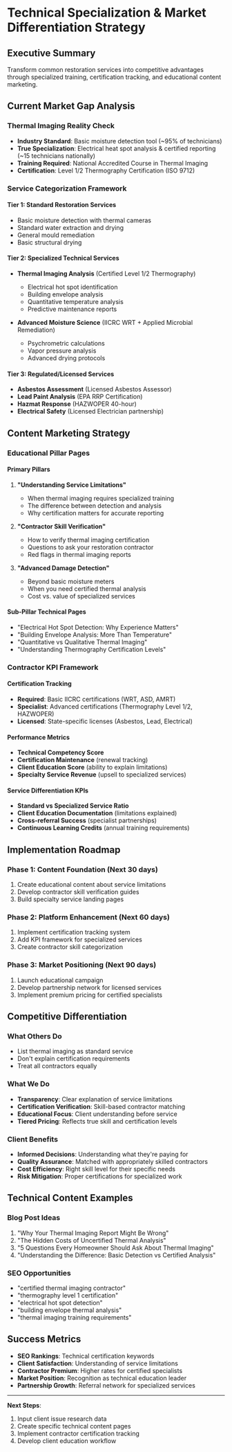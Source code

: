 # Technical Specialization & Market Differentiation Strategy

## Executive Summary
Transform common restoration services into competitive advantages through specialized training, certification tracking, and educational content marketing.

## Current Market Gap Analysis

### Thermal Imaging Reality Check
- **Industry Standard**: Basic moisture detection tool (~95% of technicians)  
- **True Specialization**: Electrical heat spot analysis & certified reporting (~15 technicians nationally)
- **Training Required**: National Accredited Course in Thermal Imaging
- **Certification**: Level 1/2 Thermography Certification (ISO 9712)

### Service Categorization Framework

#### Tier 1: Standard Restoration Services
- Basic moisture detection with thermal cameras
- Standard water extraction and drying
- General mould remediation
- Basic structural drying

#### Tier 2: Specialized Technical Services  
- **Thermal Imaging Analysis** (Certified Level 1/2 Thermography)
  - Electrical hot spot identification
  - Building envelope analysis
  - Quantitative temperature analysis
  - Predictive maintenance reports

- **Advanced Moisture Science** (IICRC WRT + Applied Microbial Remediation)
  - Psychrometric calculations
  - Vapor pressure analysis  
  - Advanced drying protocols

#### Tier 3: Regulated/Licensed Services
- **Asbestos Assessment** (Licensed Asbestos Assessor)
- **Lead Paint Analysis** (EPA RRP Certification)
- **Hazmat Response** (HAZWOPER 40-hour)
- **Electrical Safety** (Licensed Electrician partnership)

## Content Marketing Strategy

### Educational Pillar Pages

#### Primary Pillars
1. **"Understanding Service Limitations"**
   - When thermal imaging requires specialized training
   - The difference between detection and analysis
   - Why certification matters for accurate reporting

2. **"Contractor Skill Verification"** 
   - How to verify thermal imaging certification
   - Questions to ask your restoration contractor
   - Red flags in thermal imaging reports

3. **"Advanced Damage Detection"**
   - Beyond basic moisture meters
   - When you need certified thermal analysis
   - Cost vs. value of specialized services

#### Sub-Pillar Technical Pages
- "Electrical Hot Spot Detection: Why Experience Matters"
- "Building Envelope Analysis: More Than Temperature"
- "Quantitative vs Qualitative Thermal Imaging"
- "Understanding Thermography Certification Levels"

### Contractor KPI Framework

#### Certification Tracking
- **Required**: Basic IICRC certifications (WRT, ASD, AMRT)
- **Specialist**: Advanced certifications (Thermography Level 1/2, HAZWOPER)
- **Licensed**: State-specific licenses (Asbestos, Lead, Electrical)

#### Performance Metrics
- **Technical Competency Score**
- **Certification Maintenance** (renewal tracking)
- **Client Education Score** (ability to explain limitations)
- **Specialty Service Revenue** (upsell to specialized services)

#### Service Differentiation KPIs
- **Standard vs Specialized Service Ratio**
- **Client Education Documentation** (limitations explained)
- **Cross-referral Success** (specialist partnerships)
- **Continuous Learning Credits** (annual training requirements)

## Implementation Roadmap

### Phase 1: Content Foundation (Next 30 days)
1. Create educational content about service limitations
2. Develop contractor skill verification guides
3. Build specialty service landing pages

### Phase 2: Platform Enhancement (Next 60 days)  
1. Implement certification tracking system
2. Add KPI framework for specialized services
3. Create contractor skill categorization

### Phase 3: Market Positioning (Next 90 days)
1. Launch educational campaign 
2. Develop partnership network for licensed services
3. Implement premium pricing for certified specialists

## Competitive Differentiation

### What Others Do
- List thermal imaging as standard service
- Don't explain certification requirements
- Treat all contractors equally

### What We Do
- **Transparency**: Clear explanation of service limitations
- **Certification Verification**: Skill-based contractor matching
- **Educational Focus**: Client understanding before service
- **Tiered Pricing**: Reflects true skill and certification levels

### Client Benefits
- **Informed Decisions**: Understanding what they're paying for
- **Quality Assurance**: Matched with appropriately skilled contractors
- **Cost Efficiency**: Right skill level for their specific needs
- **Risk Mitigation**: Proper certifications for specialized work

## Technical Content Examples

### Blog Post Ideas
1. "Why Your Thermal Imaging Report Might Be Wrong"
2. "The Hidden Costs of Uncertified Thermal Analysis" 
3. "5 Questions Every Homeowner Should Ask About Thermal Imaging"
4. "Understanding the Difference: Basic Detection vs Certified Analysis"

### SEO Opportunities
- "certified thermal imaging contractor"
- "thermography level 1 certification"
- "electrical hot spot detection"
- "building envelope thermal analysis"
- "thermal imaging training requirements"

## Success Metrics
- **SEO Rankings**: Technical certification keywords
- **Client Satisfaction**: Understanding of service limitations
- **Contractor Premium**: Higher rates for certified specialists  
- **Market Position**: Recognition as technical education leader
- **Partnership Growth**: Referral network for specialized services

---

**Next Steps**: 
1. Input client issue research data
2. Create specific technical content pages
3. Implement contractor certification tracking
4. Develop client education workflow